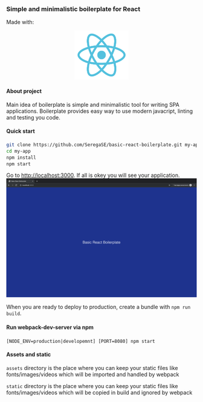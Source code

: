 ### Simple and minimalistic boilerplate for React
Made with:
<p align="center">
  <a href="https://github.com/facebook/react">
    <img alt="react logo" src="https://github.com/SeregaSE/basic-react-boilerplate/blob/master/docs/react.svg" width="144">
  </a>
</p>

#### About project
Main idea of boilerplate is simple and minimalistic tool for writing SPA applications. Boilerplate provides easy way to use modern javacript, linting and testing you code.

#### Quick start

```sh
git clone https://github.com/SeregaSE/basic-react-boilerplate.git my-app
cd my-app
npm install
npm start
```

Go to [http://localhost:3000](http://localhost:3000). If all is okey you will see your application.
![alt text](https://github.com/SeregaSE/basic-react-boilerplate/blob/master/docs/preview.png "Example app screenshot")

When you are ready to deploy to production, create a bundle with `npm run build`.

#### Run webpack-dev-server via npm
`[NODE_ENV=production|developemnt] [PORT=8080] npm start`

#### Assets and static

`assets` directory is the place where you can keep your static files like fonts/images/videos which will be imported and handled by webpack

`static` directory is the place where you can keep your static files like fonts/images/videos which will be copied in build and ignored by webpack
